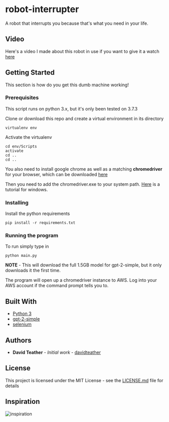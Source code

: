 # robot-interrupter
 A robot that interrupts you because that's what you need in your life.

## Video

Here's a video I made about this robot in use if you want to give it a watch [here](https://youtu.be/BX0RaPXItNk)


## Getting Started

This section is how do you get this dumb machine working!


### Prerequisites

This script runs on python 3.x, but it's only been tested on 3.7.3


Clone or download this repo and create a virtual environment in its directory
```
virtualenv env
```

Activate the virtualenv
```
cd env/Scripts
activate
cd ..
cd ..
```

You also need to install google chrome as well as a matching **chromedriver** for your browser, which can be downloaded [here](https://sites.google.com/a/chromium.org/chromedriver/)


Then you need to add the chromedriver.exe to your system path. [Here](https://www.architectryan.com/2018/03/17/add-to-the-path-on-windows-10/) is a tutorial for windows.


### Installing

Install the python requirements

```
pip install -r requirements.txt
```


### Running the program

To run simply type in
```
python main.py
```

**NOTE** - This will download the full 1.5GB model for gpt-2-simple, but it only downloads it the first time.

The program will open up a chromedriver instance to AWS. Log into your AWS account if the command prompt tells you to.


## Built With

* [Python 3](https://www.python.org/)
* [gpt-2-simple](https://github.com/minimaxir/gpt-2-simple)
* [selenium](https://github.com/SeleniumHQ/selenium/)


## Authors

* **David Teather** - *Initial work* - [davidteather](https://github.com/davidteather)


## License

This project is licensed under the MIT License - see the [LICENSE.md](LICENSE.md) file for details


## Inspiration

![inspiration](/davidteather/robot-interrupter/blob/master/inspiration.png?raw=true)